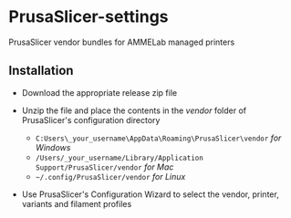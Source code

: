 # PrusaSlicer-settings
PrusaSlicer vendor bundles for AMMELab managed printers

## Installation

* Download the appropriate release zip file

* Unzip the file and place the contents in the _vendor_ folder of PrusaSlicer's configuration directory
  * `C:Users\_your_username\AppData\Roaming\PrusaSlicer\vendor` _for Windows_
  * `/Users/_your_username/Library/Application Support/PrusaSlicer/vendor` _for Mac_
  * `~/.config/PrusaSlicer/vendor` _for Linux_

* Use PrusaSlicer's Configuration Wizard to select the vendor, printer, variants and filament profiles 